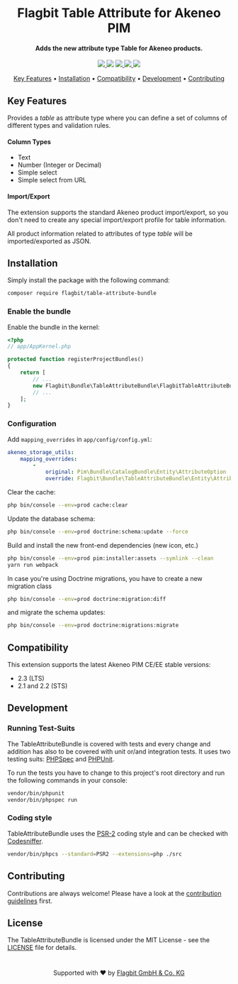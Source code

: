 <h1 align="center">
  Flagbit Table Attribute for Akeneo PIM
  <br>
</h1>

<h4 align="center">Adds the new attribute type Table for Akeneo products.</h4>

<p align="center">
    <a href="https://travis-ci.org/flagbit/akeneo-table-attribute-bundle">
        <img src="https://img.shields.io/travis/flagbit/akeneo-table-attribute-bundle/master.svg?style=flat-square"/>
    </a>
    <img src="https://poser.pugx.org/flagbit/table-attribute-bundle/downloads?format=flat-square">
    <a href="https://scrutinizer-ci.com/g/Flagbit/akeneo-table-attribute-bundle">
        <img src="https://img.shields.io/scrutinizer/g/flagbit/akeneo-table-attribute-bundle.svg?style=flat-square">
    </a>
    <a href="https://packagist.org/packages/flagbit/table-attribute-bundle">
        <img src="https://img.shields.io/packagist/v/flagbit/table-attribute-bundle.svg?style=flat-square">
    </a>
    <a href="LICENSE">
        <img src="https://img.shields.io/badge/license-MIT-brightgreen.svg?style=flat-square">
    </a>
</p>

<p align="center">
  <a href="#key-features">Key Features</a> •
  <a href="#installation">Installation</a> •
  <a href="#compatibility">Compatibility</a> •
  <a href="#development">Development</a> •
  <a href="#contributing">Contributing</a>
</p>

## Key Features

Provides a _table_ as attribute type where you can define a set of columns of different types and validation rules.

#### Column Types

* Text
* Number (Integer or Decimal)
* Simple select
* Simple select from URL

#### Import/Export

The extension supports the standard Akeneo product import/export, so you don't need to create any special import/export profile for table information.

All product information related to attributes of type _table_ will be imported/exported as JSON. 

## Installation

Simply install the package with the following command: 

``` bash
composer require flagbit/table-attribute-bundle
```

### Enable the bundle

Enable the bundle in the kernel:

``` php
<?php
// app/AppKernel.php

protected function registerProjectBundles()
{
    return [
        // ...
        new Flagbit\Bundle\TableAttributeBundle\FlagbitTableAttributeBundle(),
        // ...
    ];
}
```

### Configuration

Add `mapping_overrides` in `app/config/config.yml`:

``` yml
akeneo_storage_utils:
    mapping_overrides:
        -
            original: Pim\Bundle\CatalogBundle\Entity\AttributeOption
            override: Flagbit\Bundle\TableAttributeBundle\Entity\AttributeOption
```

Clear the cache:

``` bash
php bin/console --env=prod cache:clear
```

Update the database schema:

``` bash
php bin/console --env=prod doctrine:schema:update --force
```

Build and install the new front-end dependencies (new icon, etc.)

``` bash
php bin/console --env=prod pim:installer:assets --symlink --clean
yarn run webpack
```

In case you're using Doctrine migrations, you have to create a new migration class

``` bash
php bin/console --env=prod doctrine:migration:diff
```

and migrate the schema updates:

``` bash
php bin/console --env=prod doctrine:migrations:migrate
```

## Compatibility

This extension supports the latest Akeneo PIM CE/EE stable versions:

* 2.3 (LTS)
* 2.1 and 2.2 (STS)

## Development

### Running Test-Suits

The TableAttributeBundle is covered with tests and every change and addition has also to be covered with
unit or/and integration tests. It uses two testing suits: [PHPSpec](https://www.phpspec.net) and
[PHPUnit](https://phpunit.de/).

To run the tests you have to change to this project's root directory and run the following commands in your console:

``` bash
vendor/bin/phpunit
vendor/bin/phpspec run
```

### Coding style

TableAttributeBundle uses the [PSR-2](https://www.php-fig.org/psr/psr-2/) coding style and can be checked with
[Codesniffer](https://github.com/squizlabs/PHP_CodeSniffer).

``` bash
vendor/bin/phpcs --standard=PSR2 --extensions=php ./src
```

## Contributing

Contributions are always welcome! Please have a look at the [contribution guidelines](CONTRIBUTING.md) first.

## License

The TableAttributeBundle is licensed under the MIT License - see the [LICENSE](LICENSE) file for details.

#

<p align="center">
Supported with ❤ by <a href="https://www.flagbit.de">Flagbit GmbH & Co. KG</a>
</p>
